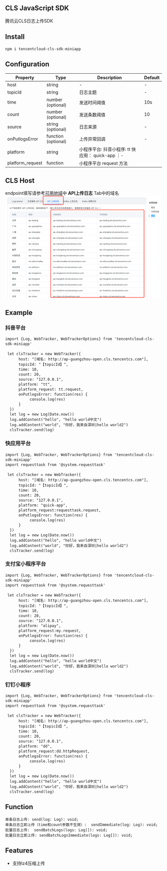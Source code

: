 ## CLS JavaScript SDK

腾讯云CLS日志上传SDK

## Install
```
npm i tencentcloud-cls-sdk-miniapp
```

## Configuration

| Property         | Type                | Description                        | Default |
|------------------|---------------------|------------------------------------|---------|
| host             | string              | -                                  | -       |
| topicId          | string              | 日志主题                               | -       |
| time             | number (optional)   | 发送时间阈值                             | 10s     |
| count            | number (optional)   | 发送条数阈值                             | 10      |
| source           | string (optional)   | 日志来源                               | -       |
| onPutlogsError   | function (optional) | 上传异常回调                             | -       |
| platform         | string              | 小程序平台: 抖音小程序: tt 快应用： quick-app ｜- |
| platform_request | function            | 小程序平台 request 方法                   |         |


## CLS Host


endpoint填写请参考[可用地域](https://cloud.tencent.com/document/product/614/18940#.E5.9F.9F.E5.90.8D)中 **API上传日志** Tab中的域名![image-20230403191435319](https://github.com/TencentCloud/tencentcloud-cls-sdk-js/blob/main/demo.png)


## Example

### 抖音平台
```
import {Log, WebTracker, WebTrackerOptions} from 'tencentcloud-cls-sdk-miniapp'

 let clsTracker = new WebTracker({
      host: "[域名: http://ap-guangzhou-open.cls.tencentcs.com"],
      topicId: "【topicId】",
      time: 10,
      count: 20,
      source: "127.0.0.1",
      platform: "tt",
      platform_request: tt.request,
      onPutlogsError: function(res) {
           console.log(res)
      } 
  })
  let log = new Log(Date.now())
  log.addContent("hello", "hello world中文")
  log.addContent("world", "你好，我来自深圳|hello world2")
  clsTracker.send(log)   
```


### 快应用平台
```
import {Log, WebTracker, WebTrackerOptions} from 'tencentcloud-cls-sdk-miniapp'
import requesttask from '@system.requesttask'

 let clsTracker = new WebTracker({
      host: "[域名: http://ap-guangzhou-open.cls.tencentcs.com"],
      topicId: "【topicId】",
      time: 10,
      count: 20,
      source: "127.0.0.1",
      platform: "quick-app",
      platform_request:requesttask.request,
      onPutlogsError: function(res) {
           console.log(res)
      } 
  })
  let log = new Log(Date.now())
  log.addContent("hello", "hello world中文")
  log.addContent("world", "你好，我来自深圳|hello world2")
  clsTracker.send(log)   
```

### 支付宝小程序平台
```
import {Log, WebTracker, WebTrackerOptions} from 'tencentcloud-cls-sdk-miniapp'
import requesttask from '@system.requesttask'

 let clsTracker = new WebTracker({
      host: "[域名: http://ap-guangzhou-open.cls.tencentcs.com"],
      topicId: "【topicId】",
      time: 10,
      count: 20,
      source: "127.0.0.1",
      platform: "alipay",
      platform_request:my.request,
      onPutlogsError: function(res) {
           console.log(res)
      } 
  })
  let log = new Log(Date.now())
  log.addContent("hello", "hello world中文")
  log.addContent("world", "你好，我来自深圳|hello world2")
  clsTracker.send(log)   
```

### 钉钉小程序

```
import {Log, WebTracker, WebTrackerOptions} from 'tencentcloud-cls-sdk-miniapp'
import requesttask from '@system.requesttask'

 let clsTracker = new WebTracker({
      host: "[域名: http://ap-guangzhou-open.cls.tencentcs.com"],
      topicId: "【topicId】",
      time: 10,
      count: 20,
      source: "127.0.0.1",
      platform: "dd",
      platform_request:dd.httpRequest,
      onPutlogsError: function(res) {
           console.log(res)
      } 
  })
  let log = new Log(Date.now())
  log.addContent("hello", "hello world中文")
  log.addContent("world", "你好，我来自深圳|hello world2")
  clsTracker.send(log)   
```



## Function

```
单条日志上传: send(log: Log): void;
单条日志立即上传（time和count参数不生效）:  sendImmediate(log: Log): void;
批量日志上传:  sendBatchLogs(logs: Log[]): void;
批量日志立即上传: sendBatchLogsImmediate(logs: Log[]): void;
```

## Features

- 支持lz4压缩上传
